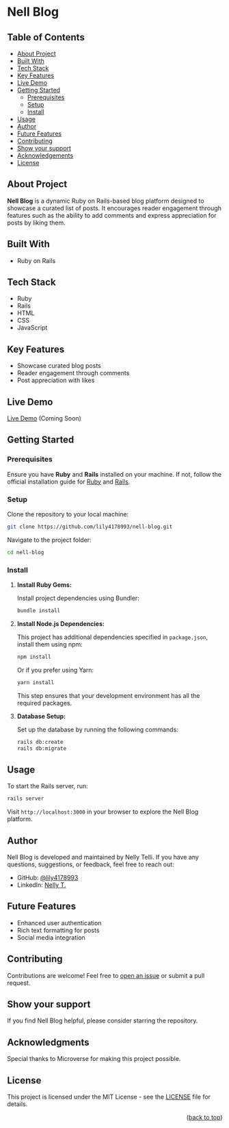 # Nell Blog <a name="readme-top"></a>

## Table of Contents

- [About Project](#about-project)
- [Built With](#built-with)
- [Tech Stack](#tech-stack)
- [Key Features](#key-features)
- [Live Demo](#live-demo)
- [Getting Started](#getting-started)
  - [Prerequisites](#prerequisites)
  - [Setup](#setup)
  - [Install](#install)
- [Usage](#usage)
- [Author](#author)
- [Future Features](#future-features)
- [Contributing](#contributing)
- [Show your support](#show-your-support)
- [Acknowledgements](#acknowledgements)
- [License](#license)

## **About Project** <a name="about-project"></a>
**Nell Blog** is a dynamic Ruby on Rails-based blog platform designed to showcase a curated list of posts. It encourages reader engagement through features such as the ability to add comments and express appreciation for posts by liking them.

## **Built With** <a name="built-with"></a>

- Ruby on Rails

## **Tech Stack**  <a name="tech-stack"></a>

- Ruby
- Rails
- HTML
- CSS
- JavaScript

## **Key Features**  <a name="key-features"></a>

- Showcase curated blog posts
- Reader engagement through comments
- Post appreciation with likes

## **Live Demo**<a name="live-demo"></a>

[Live Demo](#) (Coming Soon)

## **Getting Started**<a name="getting-started"></a>

### **Prerequisites**  <a name="prerequisites"></a>

Ensure you have **Ruby** and **Rails** installed on your machine. If not, follow the official installation guide for [Ruby](https://www.ruby-lang.org/en/documentation/installation/) and [Rails](https://guides.rubyonrails.org/getting_started.html#installing-rails).

### **Setup** <a name="setup"></a>

Clone the repository to your local machine:

  ```bash
  git clone https://github.com/lily4178993/nell-blog.git
  ```

Navigate to the project folder:

  ```bash
  cd nell-blog
  ```

### **Install**<a name="install"></a>

1. **Install Ruby Gems:**

    Install project dependencies using Bundler:
    ```bash
    bundle install
    ```

2. **Install Node.js Dependencies:**
  
    This project has additional dependencies specified in `package.json`, install them using npm:
    ```bash
    npm install
    ```

    Or if you prefer using Yarn:
    ```bash
    yarn install
    ```
    This step ensures that your development environment has all the required packages.

3. **Database Setup:**
  
    Set up the database by running the following commands:
    ```bash
    rails db:create
    rails db:migrate
    ```

## **Usage**<a name="usage"></a>

To start the Rails server, run:
  ```bash
  rails server
  ```
Visit `http://localhost:3000` in your browser to explore the Nell Blog platform.

## **Author** <a name="author"></a>

Nell Blog is developed and maintained by Nelly Telli. If you have any questions, suggestions, or feedback, feel free to reach out:

- GitHub: [@lily4178993](https://github.com/lily4178993)
- LinkedIn: [Nelly T.](https://www.linkedin.com/in/nellytelli/)

## **Future Features** <a name="future-features"></a>

- Enhanced user authentication
- Rich text formatting for posts
- Social media integration

## **Contributing** <a name="contributing"></a>

Contributions are welcome! Feel free to [open an issue](https://github.com/rmiyoyo/catalogue-of-my-things/issues) or submit a pull request.

## **Show your support** <a name="support"></a>

If you find Nell Blog helpful, please consider starring the repository.

## **Acknowledgments** <a name="acknowledgements"></a>

Special thanks to Microverse for making this project possible.  

## **License** <a name="license"></a>

This project is licensed under the MIT License - see the [LICENSE](./LICENSE) file for details.

<p align="right">(<a href="#readme-top">back to top</a>)</p>